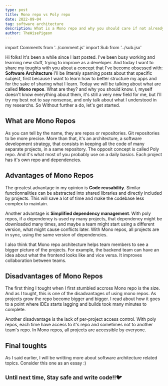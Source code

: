 ```yaml
---
type: post
title: Mono repo vs Poly repo
date: 2022-09-04
tag: software architecture
description: What is a Mono repo and why you should care if not already
author: TheWisePigeon
---
```

import Comments from '../comment.js'
import Sub from '../sub.jsx'


Hi folks! It's been a while since I last posted. I've been busy working and learning new stuff, trying to improve as a developer. And today I want to share my toughts with you about a concept that I've become obsessed with: **Software Architecture**
I'll be litteraly spaming posts about that specific subject, first because I want to learn how to better structure my apps and for the sake of sharing what I learn. Today we will be talking about what are called **Mono repos**. What are they? and why you should know. I, myself doesn't know everything about them, it's still a very new field for me, but I'll try my best not to say nonsense, and only talk about what I understood in my researchs. So Without further a do, let's get started.

## What are Mono Repos
As you can tell by the name, they are repos or repositories. Git repositories to be more precise. More than that, it's an architecture, a software development strategy, that consists in keeping all the code of many separate projects, in a same repository.  The opposit concept is called Poly repo. And it's what most of you probably use on a daily basics. Each project has it's own repo and dependencies.

## Advantages of Mono Repos
The greatest advantage in my opinion is **Code reusability**. Similar functionnalities can be abstracted into shared libraries and directly included by projects. This will save a lot of time and make the codebase less complex to maintain.

Another advantage is **Simplified dependency management**. With poly repos, if a dependency is used ny many projects, that dependency might be downloaded many times, and maybe a team might start using a different version, what might cause conflicts later. With Mono repos, all projects are in sync, using the same version of dependencies.

I also think that Mono repo architecture helps team members to see a bigger picture of the projects. For example, the backend team can have an idea about what the frontend looks like and vice versa. It improves collaboration between teams.


## Disadvantages of Mono Repos
The first thing I tought when I first stumbled accross Mono repo is the size. And as I tought, this is one of the disadvantages of using mono repos. As projects grow the repo become bigger and bigger. I read about how it goes to a point where IDEs starts lagging and builds took many minutes to complete.

Another disadvantage is the lack of per-project access control. With poly repos, each time have access to it's repo and sometimes not to another team's repo. In Mono repos, all projects are accessible by everyone.


## Final toughts
As I said earlier, I will be writting more about software architecture related topics. Consider this one as an essay :)


<Sub />

## Until next time, Stay safe and write code!!🐦

<Comments />